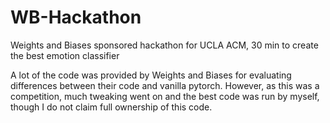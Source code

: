 # WB-Hackathon
Weights and Biases sponsored hackathon for UCLA ACM, 30 min to create the best emotion classifier

A lot of the code was provided by Weights and Biases for evaluating differences between their code and vanilla pytorch. However, as this was a competition, much tweaking went on and the best code was run by myself, though I do not claim full ownership of this code.
